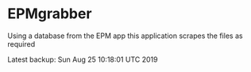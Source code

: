 # EPMgrabber
Using a database from the EPM app this application scrapes the files as required


Latest backup: Sun Aug 25 10:18:01 UTC 2019
